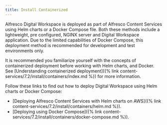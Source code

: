 ```yaml
---
title: Install Containerized
---
```


Alfresco Digital Workspace is deployed as part of Alfresco Content Services using Helm charts or a Docker Compose file. Both these methods include a lightweight, pre configured, NGINX server and Digital Workspace application. Due to the limited capabilities of Docker Compose, this deployment method is recommended for development and test environments only.

It is recommended you familiarize yourself with the concepts of containerized deployment before working with Helm charts, and Docker. See [Understanding containerized deployment]({% link content-services/7.2/install/containers/index.md %}) for more information.

Follow these links to find out how to deploy Digital Workspace using Helm charts or Docker Compose:

* [Deploying Alfresco Content Services with Helm charts on AWS]({% link content-services/7.2/install/containers/helm.md %}).
* [Deploying using Docker Compose]({% link content-services/7.2/install/containers/docker-compose.md %}).
